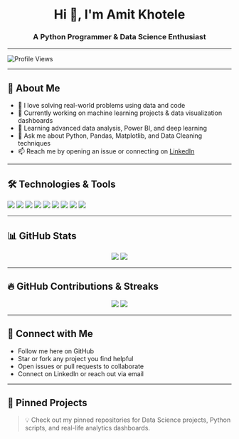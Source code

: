 <h1 align="center">Hi 👋, I'm Amit Khotele</h1>
<h3 align="center">A Python Programmer & Data Science Enthusiast</h3>

---

![Profile Views](https://komarev.com/ghpvc/?username=amitkhotele&label=Profile%20views&color=0e75b6&style=flat)

---

## 🚀 About Me

- 🧠 I love solving real-world problems using data and code  
- 🔭 Currently working on machine learning projects & data visualization dashboards  
- 🌱 Learning advanced data analysis, Power BI, and deep learning  
- 💬 Ask me about Python, Pandas, Matplotlib, and Data Cleaning techniques  
- 📫 Reach me by opening an issue or connecting on [LinkedIn](https://www.linkedin.com/in/amitkhotele)  

---

## 🛠️ Technologies & Tools

<p>
  <img src="https://img.shields.io/badge/Python-3776AB?style=for-the-badge&logo=python&logoColor=white"/>
  <img src="https://img.shields.io/badge/Pandas-150458?style=for-the-badge&logo=pandas&logoColor=white"/>
  <img src="https://img.shields.io/badge/NumPy-013243?style=for-the-badge&logo=numpy&logoColor=white"/>
  <img src="https://img.shields.io/badge/Matplotlib-11557C?style=for-the-badge&logo=plotly&logoColor=white"/>
  <img src="https://img.shields.io/badge/Seaborn-3D4159?style=for-the-badge&logo=python&logoColor=white"/>
  <img src="https://img.shields.io/badge/Jupyter-F37626?style=for-the-badge&logo=jupyter&logoColor=white"/>
  <img src="https://img.shields.io/badge/Power%20BI-F2C811?style=for-the-badge&logo=powerbi&logoColor=black"/>
  <img src="https://img.shields.io/badge/Excel-217346?style=for-the-badge&logo=microsoft-excel&logoColor=white"/>
  <img src="https://img.shields.io/badge/VSCode-007ACC?style=for-the-badge&logo=visual-studio-code&logoColor=white"/>
</p>

---

## 📊 GitHub Stats

<p align="center">
  <img src="https://github-readme-stats.vercel.app/api?username=amitkhotele&show_icons=true&theme=merko" />
  <img src="https://github-readme-stats.vercel.app/api/top-langs/?username=amitkhotele&layout=compact&theme=merko" />
</p>

---

## 🔥 GitHub Contributions & Streaks

<p align="center">
  <img src="https://github-readme-streak-stats.herokuapp.com?user=amitkhotele&theme=tokyonight&date_format=M%20j%5B%2C%20Y%5D" />
  <img src="https://github-profile-summary-cards.vercel.app/api/cards/profile-details?username=amitkhotele&theme=github_dark" />
</p>

---

## 🤝 Connect with Me

- Follow me here on GitHub  
- Star or fork any project you find helpful  
- Open issues or pull requests to collaborate  
- Connect on LinkedIn or reach out via email  

---

## 📌 Pinned Projects

> 💡 Check out my pinned repositories for Data Science projects, Python scripts, and real-life analytics dashboards.
